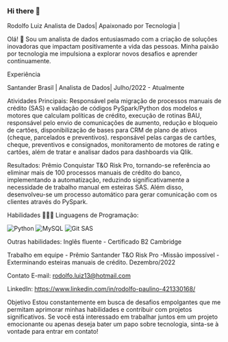### Hi there 👋

Rodolfo Luiz
Analista de Dados| Apaixonado por Tecnologia | 

Olá! 👋 Sou um analista de dados entusiasmado com a criação de soluções inovadoras que impactam positivamente a vida das pessoas. Minha paixão por tecnologia me impulsiona a explorar novos desafios e aprender continuamente.

Experiência

Santander Brasil | Analista de Dados|  Julho/2022 - Atualmente

Atividades Principais: Responsável pela migração de processos manuais de crédito (SAS) e validação de códigos PySpark/Python dos modelos e motores que calculam políticas de crédito, execução de rotinas BAU, responsável pelo envio de comunicações de aumento, redução e bloqueio de cartões, disponibilização de bases para CRM de plano de ativos (cheque, parcelados e preventivos). responsável pelas cargas de cartões, cheque, preventivos e consignados, monitoramento de motores de rating e cartões, além de tratar e analisar dados para dashboards via Qlik.

Resultados: Prêmio Conquistar T&O Risk Pro, tornando-se referência ao eliminar mais de 100 processos manuais de crédito do banco, implementando a automatização, reduzindo significativamente a necessidade de trabalho manual em esteiras SAS. Além disso, desenvolveu-se um processo automático para gerar comunicação com os clientes através do PySpark.

Habilidades
 🧑🏻‍💻 Linguagens de Programação: 

![Python](https://img.shields.io/badge/python-3670A0?style=for-the-badge&logo=python&logoColor=ffdd54)
![MySQL](https://img.shields.io/badge/MySQL-00000F?style=for-the-badge&logo=mysql&logoColor=white)
![Git](https://img.shields.io/badge/Git-E34F26?style=for-the-badge&logo=git&logoColor=white)
SAS

Outras habilidades: 
Inglês fluente - Certificado B2 Cambridge

Trabalho em equipe - Prêmio Santander T&O Risk Pro -Missão impossível - Exterminando esteiras manuais de crédito.  Dezembro/2022

Contato
E-mail: rodolfo.luiz13@hotmail.com

LinkedIn:  https://www.linkedin.com/in/rodolfo-paulino-421330168/

Objetivo
Estou constantemente em busca de desafios empolgantes que me permitam aprimorar minhas habilidades e contribuir com projetos significativos. Se você está interessado em trabalhar juntos em um projeto emocionante ou apenas deseja bater um papo sobre tecnologia, sinta-se à vontade para entrar em contato!

<!--
**rlmp26/rlmp26** is a ✨ _special_ ✨ repository because its `README.md` (this file) appears on your GitHub profile.

Here are some ideas to get you started:

- 🔭 I’m currently working on ...
- 🌱 I’m currently learning ...
- 👯 I’m looking to collaborate on ...
- 🤔 I’m looking for help with ...
- 💬 Ask me about ...
- 📫 How to reach me: ...
- 😄 Pronouns: ...
- ⚡ Fun fact: ...
-->

